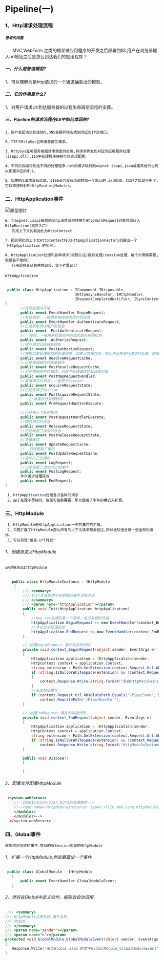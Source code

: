 # Pipeline(一)

### 1、Http请求处理流程

##### `思考的问题`
&nbsp;&nbsp;&nbsp;&nbsp;&nbsp;&nbsp;MVC,WebForm 之类的框架做应用程序的开发之后部署到IIS,用户在浏览器输入url地址之后是怎么到达我们的应用程序？

##### 一、什么是管道模型?
 1、可以理解为是http请求的一个通道抽象出的模型。

##### 二、它的作用是什么?
1、对用户请求Url到达服务器的过程生命周期流程的支撑。

##### 三、Pipeline的请求流程在IIS中如何体现的?
    1、用户发起请求到达DNS,DNS会解析域名找到对应的IP及端口。
    
    2、IIS中HttpSys监听服务接受请求。
    
    3、HttpSys监听服务根据请求类型的后缀,将请求转发到对应的应用程序处理(isapi.dll),IIS中处理程序映射可以实现配置。
    
    4、不同的后缀将到达不同的处理程序.net的请求映射到aspnet.isapi,java或者其他的也可以配置对应的dll。
    
    5、如果MVC请求没有后缀，IIS6会为没有后缀的加一个默认的.axd后缀，IIS7之后就不用了,可以直接映射到HttpRoutingModules。

### 二、HttpApplication事件

![原型图片](https://github.com/yuxl01/read-Notes/blob/master/imag/pipeline-1-1.png)
     
    6、当aspnet.isapi接收到http请求会将转换为HttpWorkRequest对象然后传入HttpRuntime(程序入口)
       完成上下文的初始化为HttpContext.
       
    7、把实例化的上下文HttpContext传入HttpApplicationFactory创建出一个`HttpApplication`的实例.
    
    8、HttpApplication处理和各种请求(权限认证/缓存处理/session处理，每个步骤都需要,但是各不相同)
       利用观察者封装共性部分，留下扩展部分
      
 ###### `HttpApplication`
 
 ```.cs
  public class HttpApplication : IComponent,IDisposable, 
                                 IHttpAsyncHandler, IHttpHandler,
                                 IRequestCompletedNotifier, ISyncContext
{
        //表示处理的开始
        public event EventHandler BeginRequest;
        //验证请求，一般用来取得请求用户的信息
        public event EventHandler AuthenticateRequest;
        //已经获取请求用户的信息
        public event  PostAuthenticateRequest;
        //	授权，一般用来检查用户的请求是否获得权限
        public event  AuthorizeRequest;
        //用户请求已经得到授权
        public event PostAuthorizeRequest;
        //获取以前处理缓存的处理结果，如果以前缓存过，那么不必再进行请求的处理，直接返回缓存结果
        public event ResolveRequestCache;
        //已经完成缓存的获取操作
        public event PostResolveRequestCache;	
        //已经根据用户的请求，创建了处理请求的处理器对象
        public event PostMapRequestHandler;
        //取得请求的状态，一般用于Session
        public event AcquireRequestState;	
        //已经取得了Session
        public event PostAcquireRequestState;
        	//准备执行处理程序
        public event PreRequestHandlerExecute;
        
        //已经执行了处理程序
        public event PostRequestHandlerExecute;	
        //释放请求的状态
        public event ReleaseRequestState;	
        //已经释放了请求的状态
        public event PostReleaseRequestState;
        //更新缓存
        public event UpdateRequestCache;
        //	已经更新了缓存
        public event PostUpdateRequestCache;
        //请求的日志操作
        public event LogRequest;
        //已经完成了请求的日志操作
        public event PostLogRequest;
        本次请求处理完成
        public event EndRequest;	
}
 ```
     1、HttpApplication处理各式各样的请求	
     2、由于处理不尽相同，但是可能都需要，所以使用了事件的模式来扩展。


### 三、HttpModule

     1、HttpModule是HttpApplication一系列事件的扩展。
     2、只要扩展了HttpModule那么所有的上下文请求都会经过,所以比较适合做一些全局的操作。
     3、可以实现"缓存,Url转发"
     
###### 1、创建自定义HttpModule
###### `必须继承自IhttpModule`
    
```.cs
   public class HttpModuleInstance : IHttpModule
    {
        /// <summary>
        /// Init方法仅用于给期望的事件注册方法
        /// </summary>
        /// <param name="httpApplication"></param>
        public void Init(HttpApplication httpApplication)
        {
            //Asp.net处理的第一个事件，表示处理的开始
            httpApplication.BeginRequest += new EventHandler(context_BeginRequest);
            //本次请求处理完成
            httpApplication.EndRequest += new EventHandler(context_EndRequest);
        }

        // 处理BeginRequest 事件的实际代码
        private void context_BeginRequest(object sender, EventArgs e)
        {
            HttpApplication application = (HttpApplication)sender;
            HttpContext context = application.Context;
            string extension = Path.GetExtension(context.Request.Url.AbsoluteUri);
            if (string.IsNullOrWhiteSpace(extension) && !context.Request.Url.AbsolutePath.Contains("Verify"))
            {
                context.Response.Write(string.Format("来自HttpModuleInstance的处理", DateTime.Now.ToString()));
            }
            //处理地址重写
            if (context.Request.Url.AbsolutePath.Equals("/Pipe/Some", StringComparison.OrdinalIgnoreCase))
                context.RewritePath("/Pipe/Handler");
        }

        // 处理EndRequest 事件的实际代码
        private void context_EndRequest(object sender, EventArgs e)
        {
            HttpApplication application = (HttpApplication)sender;
            HttpContext context = application.Context;
            string extension = Path.GetExtension(context.Request.Url.AbsoluteUri);
            if (string.IsNullOrWhiteSpace(extension) && !context.Request.Url.AbsolutePath.Contains("Verify"))
                context.Response.Write(string.Format("HttpModuleInstance请求结束",DateTime.Now.ToString()));
        }

        public void Dispose()
        {

        }
```
###### 2、配置文件配置HttpModule
``` .xml
 <system.webServer>
    <!--VS2013及以后/IIS7.0之后的集成模式-->
    <!--<add name="HttpModuleInstance" type="xllib.Web.Core.HttpModuleInstance,xllib.Web.Core" />-->
    </modules>
    </modules>-->
  </system.webServer>
```
### 四、Global事件

 `框架约定俗称的事件,类似的有Session实现的HttpModule`
 
 ###### 1、扩展一个HttpModule,然后暴露出一个事件
 ```.cs
  public class GlobalModule : IHttpModule
    {
        public event EventHandler GlobalModuleEvent;
    }  
 ```
 ###### 2、然后在Global中定义动作，框架会自动调用
 ```.cs
  /// <summary>
/// HttpModule注册名称_事件名称
/// 约定的
/// </summary>
/// <param name="sender"></param>
/// <param name="e"></param>
protected void GlobalModule_GlobalModuleEvent(object sender, EventArgs e)
{
    Response.Write("来自Global.asax 的文字GlobalModule_GlobalModuleEvent");
}
 ```
    
